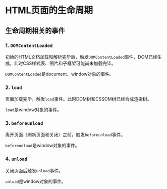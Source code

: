 # HTML页面的生命周期

## 生命周期相关的事件

### 1. `DOMContentLoaded`

初始的HTML文档加载和解析完毕后，触发`DOMContentLoaded`事件，DOM已经生成，此时CSS样式表、图片和子框架可能尚未加载完毕。

`DOMContentLoaded`是document、window对象的事件。

### 2. `load`

页面加载完毕，触发`load`事件。此时DOM树和CSSOM树已经合成渲染树。

`load`是window对象的事件。

### 3. `beforeunload`

离开页面（刷新页面和关闭）之前，触发`beforeunload`事件。

`beforeunload`是window对象的事件。

### 4. `unload`

关闭页面后触发`unload`事件。

`unload`是window对象的事件。

